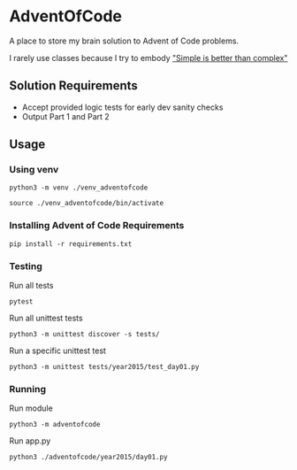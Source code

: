 # AdventOfCode

A place to store my brain solution to Advent of Code problems.

I rarely use classes because I try to embody ["Simple is better than complex"](https://peps.python.org/pep-0020/)

## Solution Requirements

- Accept provided logic tests for early dev sanity checks
- Output Part 1 and Part 2

## Usage

### Using venv

```shell
python3 -m venv ./venv_adventofcode
```

```shell
source ./venv_adventofcode/bin/activate
```

### Installing Advent of Code Requirements

```shell
pip install -r requirements.txt
```

### Testing

Run all tests

```shell
pytest
```

Run all unittest tests

```shell
python3 -m unittest discover -s tests/
```

Run a specific unittest test

```shell
python3 -m unittest tests/year2015/test_day01.py
```

### Running

Run module

```shell
python3 -m adventofcode
```

Run app.py

```shell
python3 ./adventofcode/year2015/day01.py
```
